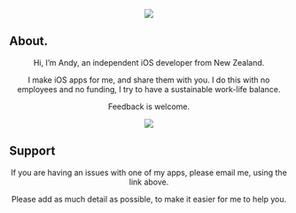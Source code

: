 <center>
<img src="http://andrew.farquharson.co.nz/appicons.png">
</center>

## About. 
<center>
Hi, I’m Andy, an independent iOS developer from New Zealand. 

I make iOS apps for me, and share them with you. I do this with no employees and no funding, I try to have a sustainable work-life balance.

Feedback is welcome.
</center>

<center>
<a href="https://apps.apple.com/us/developer/andrew-farquharson/id852921471">
<img src="http://andrew.farquharson.co.nz/appstore.svg">
</a>
</center>

## Support
<center>
If you are having an issues with one of my apps, please email me, using the link above. 

Please add as much detail as possible, to make it easier for me to help you.
</center>
